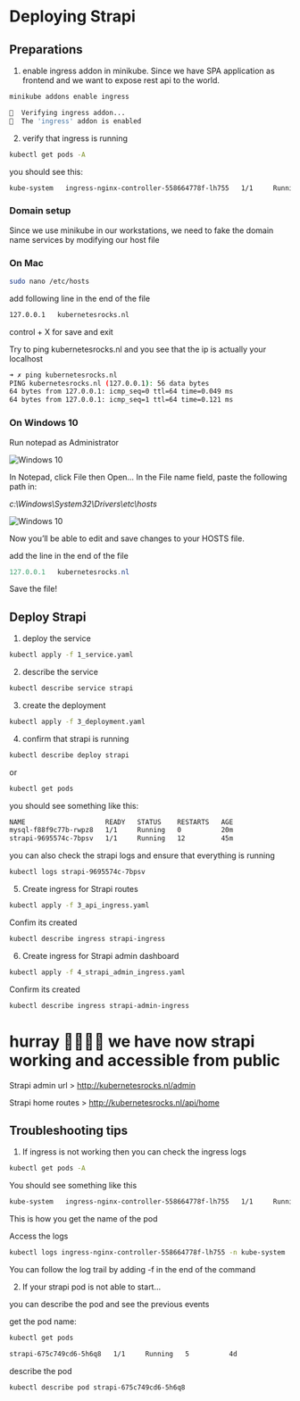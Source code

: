 # Deploying Strapi

## Preparations

1. enable ingress addon in minikube. 
Since we have SPA application as frontend and we want to expose rest api to the world.

```bash
minikube addons enable ingress
```

```bash
🔎  Verifying ingress addon...
🌟  The 'ingress' addon is enabled
```

2. verify that ingress is running

```bash
kubectl get pods -A
```

you should see this:

```bash
kube-system   ingress-nginx-controller-558664778f-lh755   1/1     Running     0          4m5s
```
### Domain setup

Since we use minikube in our workstations, we need to fake the domain name services by modifying our host file

### On Mac

```bash
sudo nano /etc/hosts
```

add following line in the end of the file 

```bash
127.0.0.1   kubernetesrocks.nl 
```

control + X for save and exit

Try to ping kubernetesrocks.nl and you see that the ip is actually your localhost

```bash
➜ ✗ ping kubernetesrocks.nl             
PING kubernetesrocks.nl (127.0.0.1): 56 data bytes
64 bytes from 127.0.0.1: icmp_seq=0 ttl=64 time=0.049 ms
64 bytes from 127.0.0.1: icmp_seq=1 ttl=64 time=0.121 ms
```

### On Windows 10

Run notepad as Administrator

![Windows 10](https://www.groovypost.com/wp-content/uploads/2018/01/notepad-as-administrator.jpg)

In Notepad, click File then Open… In the File name field, paste the following path in:

*c:\Windows\System32\Drivers\etc\hosts*

![Windows 10](https://www.groovypost.com/wp-content/uploads/2018/01/hosts-as-admini.jpg)

Now you’ll be able to edit and save changes to your HOSTS file.

add the line in the end of the file

```powershell
127.0.0.1   kubernetesrocks.nl 
```

Save the file!

## Deploy Strapi

1. deploy the service

```bash
kubectl apply -f 1_service.yaml
```

2. describe the service

```bash
kubectl describe service strapi
```

3. create the deployment

```bash
kubectl apply -f 3_deployment.yaml
```

4. confirm that strapi is running

```bash
kubectl describe deploy strapi
```

or 

```bash
kubectl get pods
```

you should see something like this:

```bash
NAME                    READY   STATUS    RESTARTS   AGE
mysql-f88f9c77b-rwpz8   1/1     Running   0          20m
strapi-9695574c-7bpsv   1/1     Running   12         45m
```

you can also check the strapi logs and ensure that everything is running

```bash
kubectl logs strapi-9695574c-7bpsv
```

5. Create ingress for Strapi routes

```bash
kubectl apply -f 3_api_ingress.yaml
```

Confim its created

```bash
kubectl describe ingress strapi-ingress
```

6. Create ingress for Strapi admin dashboard

```bash
kubectl apply -f 4_strapi_admin_ingress.yaml
```

Confirm its created

```bash
kubectl describe ingress strapi-admin-ingress
```
# hurray 🥳🥳🥳🥳 we have now strapi working and accessible from public

Strapi admin url > http://kubernetesrocks.nl/admin

Strapi home routes > http://kubernetesrocks.nl/api/home


## Troubleshooting tips


1. If ingress is not working then you can check the ingress logs

```bash
kubectl get pods -A
```

You should see something like this

```bash
kube-system   ingress-nginx-controller-558664778f-lh755   1/1     Running     7          4d19h
```

This is how you get the name of the pod

Access the logs 

```bash
kubectl logs ingress-nginx-controller-558664778f-lh755 -n kube-system
```

You can follow the log trail by adding -f in the end of the command

2. If your strapi pod is not able to start...

you can describe the pod and see the previous events

get the pod name:

```bash
kubectl get pods
```

```bash
strapi-675c749cd6-5h6q8   1/1     Running   5          4d
```

describe the pod

```bash
kubectl describe pod strapi-675c749cd6-5h6q8
```